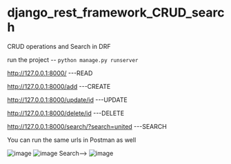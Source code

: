 # django_rest_framework_CRUD_search
CRUD operations and Search in DRF

run the project -- `python manage.py runserver`

http://127.0.0.1:8000/ ---READ

http://127.0.0.1:8000/add ---CREATE

http://127.0.0.1:8000/update/id ---UPDATE

http://127.0.0.1:8000/delete/id ---DELETE

http://127.0.0.1:8000/search/?search=united ---SEARCH

You can run the same urls in Postman as well

![image](https://user-images.githubusercontent.com/54211989/129901795-0ad45cc5-5bfe-4488-8839-6b3534f2e201.png)
![image](https://user-images.githubusercontent.com/54211989/129901968-4fe9a27e-af31-4e66-9822-49bf7ac9a758.png)
Search-->
![image](https://user-images.githubusercontent.com/54211989/129901718-70bc9e04-5f3f-40cd-8adf-16649f0f271e.png)

